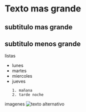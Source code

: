 # Texto mas grande <!-- equivale a h1 -->

## subtitulo mas grande <!-- h2 -->

## subtitulo menos grande<!-- h3 -->

listas

<!-- equivale a ul -->

- lunes
- martes
- miercoles
- jueves
  <!-- equivale a ol -->
      1. mañana
      2. tarde noche

imagenes
![texto alternativo](url)
